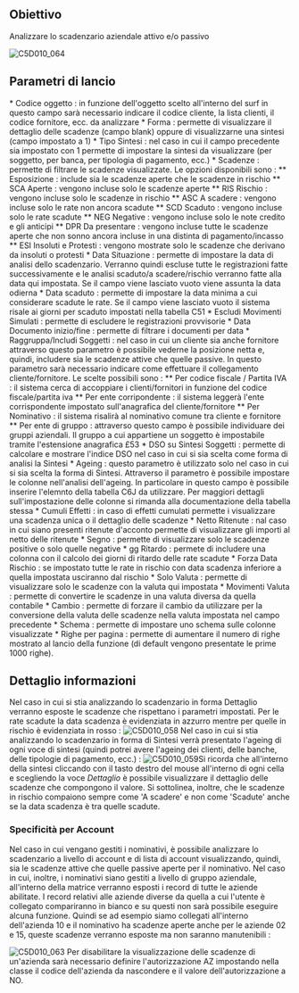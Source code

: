 ## Obiettivo
Analizzare lo scadenzario aziendale attivo e/o passivo

![C5D010_064](https://doc.smeup.com/immagini/MBDOC_SCH-C5SER_21/C5D010_064.png)
## Parametri di lancio
 \* Codice oggetto :  in funzione dell'oggetto scelto all'interno del surf in questo campo sarà necessario indicare il codice cliente, la lista clienti, il codice fornitore, ecc. da analizzare
 \* Forma :  permette di visualizzare il dettaglio delle scadenze (campo blank) oppure di visualizzarne una sintesi (campo impostato a 1)
 \* Tipo Sintesi :  nel caso in cui il campo precedente sia impostato con 1 permette di impostare la sintesi da visualizzare (per soggetto, per banca, per tipologia di pagamento, ecc.)
 \* Scadenze :  permette di filtrare le scadenze visualizzate. Le opzioni disponibili sono : 
 \*\* Esposizione :  include sia le scadenze aperte che le scadenze in rischio
 \*\* SCA Aperte :  vengono incluse solo le scadenze aperte
 \*\* RIS Rischio :  vengono incluse solo le scadenze in rischio
 \*\* ASC A scadere :  vengono incluse solo le rate non ancora scadute
 \*\* SCD Scaduto :  vengono incluse solo le rate scadute
 \*\* NEG Negative :  vengono incluse solo le note credito e gli anticipi
 \*\* DPR Da presentare :  vengono incluse tutte le scadenze aperte che non sonno ancora incluse in una distinta di pagamento/incasso
 \*\* ESI Insoluti e Protesti :  vengono mostrate solo le scadenze che derivano da insoluti o protesti
 \* Data Situazione :  permette di impostare la data di analisi dello scadenzario. Verranno quindi escluse tutte le registrazioni fatte successivamente e le analisi scaduto/a scadere/rischio verranno fatte alla data qui impostata. Se il campo viene lasciato vuoto viene assunta la data odierna
 \* Data scaduto :  permette di impostare la data minima a cui considerare scadute le rate. Se il campo viene lasciato vuoto il sistema risale ai giorni per scaduto impostati nella tabella C51
 \* Escludi Movimenti Simulati :  permette di escludere le registrazioni provvisorie
 \* Data Documento inizio/fine :  permette di filtrare i documenti per data
 \* Raggruppa/Includi Soggetti :  nel caso in cui un cliente sia anche fornitore attraverso questo parametro è possibile vederne la posizione netta e, quindi, includere sia le scadenze attive che quelle passive. In questo parametro sarà necessario indicare come effettuare il collegamento cliente/fornitore. Le scelte possibili sono : 
 \*\* Per codice fiscale / Partita IVA :  il sistema cerca di accoppiare i clienti/fornitori in funzione del codice fiscale/partita iva
 \*\* Per ente corripondente :  il sistema leggerà l'ente corrispondente impostato sull'anagrafica del cliente/fornitore
 \*\* Per Nominativo :  il sistema risalirà al nominativo comune tra cliente e fornitore
 \*\* Per ente di gruppo :  attraverso questo campo è possibile individuare dei gruppi aziendali. Il gruppo a cui appartiene un soggetto è impostabile tramite l'estensione anagrafica £53
 \* DSO su Sintesi Soggetti :  permette di calcolare e mostrare l'indice DSO nel caso in cui si sia scelta come forma di analisi la Sintesi
 \* Ageing :  questo parametro è utilizzato solo nel caso in cui si sia scelta la forma di Sintesi. Attraverso il parametro è possibile impostare le colonne nell'analisi dell'ageing. In particolare in questo campo è possibile inserire l'elemnto della tabella C6J da utilizzare. Per maggiori dettagli sull'impostazione delle colonne si rimanda alla documentazione della tabella stessa
 \* Cumuli Effetti :  in caso di effetti cumulati permette i visualizzare una scadenza unica o il dettaglio delle scadenze
 \* Netto Ritenute :  nal caso in cui siano presenti ritenute d'acconto permette di visualizzare gli importi al netto delle ritenute
 \* Segno :  permette di visualizzare solo le scadenze positive o solo quelle negative
 \* gg Ritardo :  permete di includere una colonna con il calcolo dei giorni di ritardo delle rate scadute
 \* Forza Data Rischio :  se impostato tutte le rate in rischio con data scadenza inferiore a quella impostata usciranno dal rischio
 \* Solo Valuta :  permette di visualizzare solo le scadenze con la valuta qui impostata
 \* Movimenti Valuta :  permette di convertire le scadenze in una valuta diversa da quella contabile
 \* Cambio :  permette di forzare il cambio da utilizzare per la conversione della valuta delle scadenze nella valuta impostata nel campo precedente
 \* Schema :  permette di impostare uno schema sulle colonne visualizzate
  \* Righe per pagina :  permette di aumentare il numero di righe mostrato al lancio della funzione (di default vengono presentate le prime 1000 righe).

## Dettaglio informazioni
Nel caso in cui si stia analizzando lo scadenzario in forma Dettaglio verranno esposte le scadenze che rispettano i parametri impostati.
Per le rate scadute la data scadenza è evidenziata in azzurro mentre per quelle in rischio è evidenziata in rosso : 
![C5D010_058](https://doc.smeup.com/immagini/MBDOC_SCH-C5SER_21/C5D010_058.png)
Nel caso in cui si stia analizzando lo scadenzario in forma di Sintesi verrà presentato l'ageing di ogni voce di sintesi (quindi potrei avere l'ageing dei clienti, delle banche, delle tipologie di pagamento, ecc.) : 
![C5D010_059](https://doc.smeup.com/immagini/MBDOC_SCH-C5SER_21/C5D010_059.png)Si ricorda che all'interno della sintesi cliccando con il tasto destro del mouse all'interno di ogni cella e scegliendo la voce _Dettaglio_ è possibile visualizzare il dettaglio delle scadenze che compongono il valore.
Si sottolinea, inoltre, che le scadenze in rischio compaiono sempre come 'A scadere' e non come 'Scadute' anche se la data scadenza è tra quelle scadute.

### Specificità per Account

Nel caso in cui vengano gestiti i nominativi, è possibile analizzare lo scadenzario a livello di account e di lista di account visualizzando, quindi, sia le scadenze attive che quelle passive aperte per il nominativo.
Nel caso in cui, inoltre, i nominativi siano gestiti a livello di gruppo aziendale, all'interno della matrice verranno esposti i record di tutte le aziende abilitate.
I record relativi alle aziende diverse da quella a cui l'utente è collegato compariranno in bianco e su questi non sarà possibile eseguire alcuna funzione.
Quindi se ad esempio siamo collegati all'interno dell'azienda 10 e il nominativo ha scadenze aperte anche per le aziende 02 e 15, queste scadenze verranno esposte ma non saranno manutenibili : 

![C5D010_063](https://doc.smeup.com/immagini/MBDOC_SCH-C5SER_21/C5D010_063.png)
Per disabilitare la visualizzazione delle scadenze di un'azienda sarà necessario definire l'autorizzazione AZ impostando nella classe il codice dell'azienda da nascondere e il valore dell'autorizzazione a NO.
